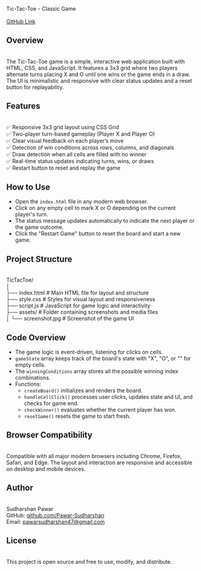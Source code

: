 Tic-Tac-Toe - Classic Game  
[](https://github.com/Pawar-Sudharshan/SCT_TrackCode_TaskNumber/tree/main/SCT_WD_3#tic-tac-toe---classic-game)  
[GitHub Link](https://github.com/Pawar-Sudharshan/SCT_TrackCode_TaskNumber/tree/main/SCT_WD_3#tic-tac-toe---classic-game)  
[](https://github.com/Pawar-Sudharshan/SCT_TrackCode_TaskNumber/blob/main/SCT_WD_3/asserts/image.png)

## Overview  
[](https://github.com/Pawar-Sudharshan/SCT_TrackCode_TaskNumber/tree/main/SCT_WD_3#overview)  
The Tic-Tac-Toe game is a simple, interactive web application built with HTML, CSS, and JavaScript. It features a 3x3 grid where two players alternate turns placing X and O until one wins or the game ends in a draw. The UI is minimalistic and responsive with clear status updates and a reset button for replayability.

## Features  
[](https://github.com/Pawar-Sudharshan/SCT_TrackCode_TaskNumber/tree/main/SCT_WD_3#features)  
✅ Responsive 3x3 grid layout using CSS Grid  
✅ Two-player turn-based gameplay (Player X and Player O)  
✅ Clear visual feedback on each player’s move  
✅ Detection of win conditions across rows, columns, and diagonals  
✅ Draw detection when all cells are filled with no winner  
✅ Real-time status updates indicating turns, wins, or draws  
✅ Restart button to reset and replay the game

## How to Use  
[](https://github.com/Pawar-Sudharshan/SCT_TrackCode_TaskNumber/tree/main/SCT_WD_3#how-to-use)  
- Open the `index.html` file in any modern web browser.  
- Click on any empty cell to mark X or O depending on the current player's turn.  
- The status message updates automatically to indicate the next player or the game outcome.  
- Click the "Restart Game" button to reset the board and start a new game.

## Project Structure  
[](https://github.com/Pawar-Sudharshan/SCT_TrackCode_TaskNumber/tree/main/SCT_WD_3#project-structure)  
TicTacToe/  
│  
├── index.html       # Main HTML file for layout and structure  
├── style.css        # Styles for visual layout and responsiveness  
├── script.js        # JavaScript for game logic and interactivity  
├── assets/          # Folder containing screenshots and media files  
│   └── screenshot.jpg  # Screenshot of the game UI

## Code Overview  
[](https://github.com/Pawar-Sudharshan/SCT_TrackCode_TaskNumber/tree/main/SCT_WD_3#code-overview)  
- The game logic is event-driven, listening for clicks on cells.  
- `gameState` array keeps track of the board's state with "X", "O", or "" for empty cells.  
- The `winningConditions` array stores all the possible winning index combinations.  
- Functions:  
  - `createBoard()` initializes and renders the board.  
  - `handleCellClick()` processes user clicks, updates state and UI, and checks for game end.  
  - `checkWinner()` evaluates whether the current player has won.  
  - `resetGame()` resets the game to start fresh.

## Browser Compatibility  
[](https://github.com/Pawar-Sudharshan/SCT_TrackCode_TaskNumber/tree/main/SCT_WD_3#browser-compatibility)  
Compatible with all major modern browsers including Chrome, Firefox, Safari, and Edge. The layout and interaction are responsive and accessible on desktop and mobile devices.

## Author  
[](https://github.com/Pawar-Sudharshan/SCT_TrackCode_TaskNumber/tree/main/SCT_WD_3#author)  
Sudharshan Pawar  
GitHub: [github.com/Pawar-Sudharshan](https://github.com/Pawar-Sudharshan)  
Email: [pawarsudharshan47@gmail.com](mailto:pawarsudharshan47@gmail.com)

## License  
[](https://github.com/Pawar-Sudharshan/SCT_TrackCode_TaskNumber/tree/main/SCT_WD_3#license)  
This project is open source and free to use, modify, and distribute.
